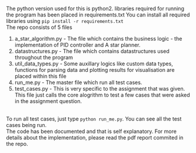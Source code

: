 The python version used for this is python2. libraries required for running the program has been placed in requirements.txt
You can install all required libraries using `pip install -r requirements.txt`
<br /> The repo consists of 5 files
1. a_star_algorithm.py - The file which contains the business logic - the 
 implementation of PID controller and A star planner.
2. datastructures.py - The file which contains datastructures used throughout
 the program
3. util_data_types.py - Some auxillary logics like custom data types, functions
for parsing data and plotting results for visualisation are placed within this
file
4. run_me.py - The master file which run all test cases.
5. test_cases.py - This is very specific to the assignment that was given. This
file just calls the core alogrithm to test a few cases that were asked in the 
assignment question.

<br />To run all test cases, just type `python run_me.py`. You can see all the 
test cases being run. 
<br />The code has been documented and that is self explanatory. For more details
about the implementation, please read the pdf report commited in the repo.
